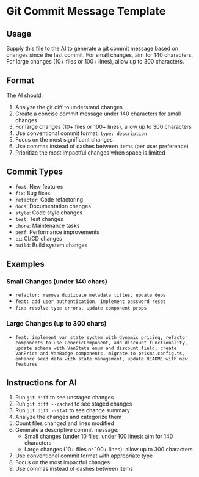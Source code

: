# Git Commit Message Template

## Usage

Supply this file to the AI to generate a git commit message based on changes since the last commit. For small changes, aim for 140 characters. For large changes (10+ files or 100+ lines), allow up to 300 characters.

## Format

The AI should:

1. Analyze the git diff to understand changes
2. Create a concise commit message under 140 characters for small changes
3. For large changes (10+ files or 100+ lines), allow up to 300 characters
4. Use conventional commit format: `type: description`
5. Focus on the most significant changes
6. Use commas instead of dashes between items (per user preference)
7. Prioritize the most impactful changes when space is limited

## Commit Types

- `feat`: New features
- `fix`: Bug fixes
- `refactor`: Code refactoring
- `docs`: Documentation changes
- `style`: Code style changes
- `test`: Test changes
- `chore`: Maintenance tasks
- `perf`: Performance improvements
- `ci`: CI/CD changes
- `build`: Build system changes

## Examples

### Small Changes (under 140 chars)

- `refactor: remove duplicate metadata titles, update deps`
- `feat: add user authentication, implement password reset`
- `fix: resolve type errors, update component props`

### Large Changes (up to 300 chars)

- `feat: implement van state system with dynamic pricing, refactor components to use GenericComponent, add discount functionality, update schema with VanState enum and discount field, create VanPrice and VanBadge components, migrate to prisma.config.ts, enhance seed data with state management, update README with new features`

## Instructions for AI

1. Run `git diff` to see unstaged changes
2. Run `git diff --cached` to see staged changes
3. Run `git diff --stat` to see change summary
4. Analyze the changes and categorize them
5. Count files changed and lines modified
6. Generate a descriptive commit message:
   - Small changes (under 10 files, under 100 lines): aim for 140 characters
   - Large changes (10+ files or 100+ lines): allow up to 300 characters
7. Use conventional commit format with appropriate type
8. Focus on the most impactful changes
9. Use commas instead of dashes between items
